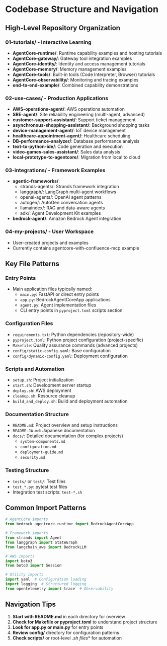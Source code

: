 # Codebase Structure and Navigation

## High-Level Repository Organization

### 01-tutorials/ - Interactive Learning
- **AgentCore-runtime/**: Runtime capability examples and hosting tutorials
- **AgentCore-gateway/**: Gateway tool integration examples
- **AgentCore-identity/**: Identity and access management tutorials
- **AgentCore-memory/**: Memory management examples
- **AgentCore-tools/**: Built-in tools (Code Interpreter, Browser) tutorials
- **AgentCore-observability/**: Monitoring and tracing examples
- **end-to-end-example/**: Combined capability demonstrations

### 02-use-cases/ - Production Applications
- **AWS-operations-agent/**: AWS operations automation
- **SRE-agent/**: Site reliability engineering (multi-agent, advanced)
- **customer-support-assistant/**: Support ticket management
- **asynchronous-shopping-assistant/**: Background shopping tasks
- **device-management-agent/**: IoT device management
- **healthcare-appointment-agent/**: Healthcare scheduling
- **DB-performance-analyzer/**: Database performance analysis
- **text-to-python-ide/**: Code generation and execution
- **video-games-sales-assistant/**: Sales data analysis
- **local-prototype-to-agentcore/**: Migration from local to cloud

### 03-integrations/ - Framework Examples
- **agentic-frameworks/**: 
  - strands-agents/: Strands framework integration
  - langgraph/: LangGraph multi-agent workflows
  - openai-agents/: OpenAI agent patterns
  - autogen/: AutoGen conversation agents
  - llamaindex/: RAG and data-aware agents
  - adk/: Agent Development Kit examples
- **bedrock-agent/**: Amazon Bedrock Agent integration

### 04-my-projects/ - User Workspace
- User-created projects and examples
- Currently contains agentcore-with-confluence-mcp example

## Key File Patterns

### Entry Points
- Main application files typically named:
  - `main.py`: FastAPI or direct entry points
  - `app.py`: BedrockAgentCoreApp applications
  - `agent.py`: Agent implementation files
  - CLI entry points in `pyproject.toml` scripts section

### Configuration Files
- `requirements.txt`: Python dependencies (repository-wide)
- `pyproject.toml`: Python project configuration (project-specific)
- `Makefile`: Quality assurance commands (advanced projects)
- `config/static-config.yaml`: Base configuration
- `config/dynamic-config.yaml`: Deployment configuration

### Scripts and Automation
- `setup.sh`: Project initialization
- `start.sh`: Development server startup
- `deploy.sh`: AWS deployment
- `cleanup.sh`: Resource cleanup
- `build_and_deploy.sh`: Build and deployment automation

### Documentation Structure
- `README.md`: Project overview and setup instructions
- `README-JA.md`: Japanese documentation
- `docs/`: Detailed documentation (for complex projects)
  - `system-components.md`
  - `configuration.md`
  - `deployment-guide.md`
  - `security.md`

### Testing Structure
- `tests/` or `test/`: Test files
- `test_*.py`: pytest test files
- Integration test scripts: `test-*.sh`

## Common Import Patterns
```python
# AgentCore imports
from bedrock_agentcore.runtime import BedrockAgentCoreApp

# Framework imports
from strands import Agent
from langgraph import StateGraph
from langchain_aws import BedrockLLM

# AWS imports
import boto3
from boto3 import Session

# Utility imports
import yaml  # Configuration loading
import logging  # Structured logging
from opentelemetry import trace  # Observability
```

## Navigation Tips
1. **Start with README.md** in each directory for overview
2. **Check for Makefile or pyproject.toml** to understand project structure
3. **Look for app.py or main.py** for entry points
4. **Review config/** directory for configuration patterns
5. **Check scripts/** or root-level *.sh files** for automation